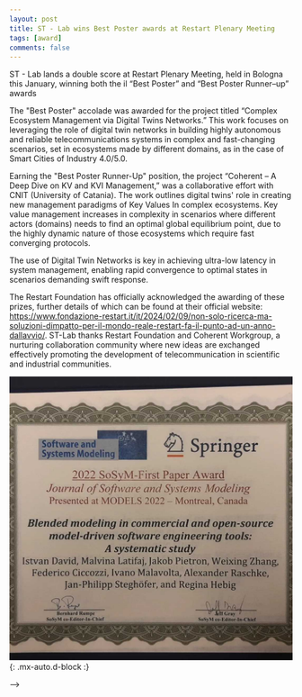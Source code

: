 ```yaml
---
layout: post
title: ST - Lab wins Best Poster awards at Restart Plenary Meeting
tags: [award]
comments: false
---
```


ST - Lab lands a double score at Restart Plenary Meeting, held in Bologna this January, winning both the il “Best Poster” and “Best Poster Runner–up” awards

The "Best Poster" accolade was awarded for the project titled “Complex Ecosystem Management via Digital Twins Networks.”
This work focuses on leveraging the role of digital twin networks in building highly autonomous and reliable telecommunications systems in complex and fast-changing scenarios, set in ecosystems made by different domains, as in the case of Smart Cities of Industry 4.0/5.0.

Earning the "Best Poster Runner-Up" position, the project “Coherent – A Deep Dive on KV and KVI Management,” was a collaborative effort with CNIT (University of Catania).
The work outlines digital twins' role in creating new management paradigms of Key Values In complex ecosystems. Key value management increases in complexity in scenarios where different actors (domains) needs to find an optimal global equilibrium point, due to the highly dynamic nature of those ecosystems which require fast converging protocols.

The use of Digital Twin Networks is key in achieving ultra-low latency in system management, enabling rapid convergence to optimal states in scenarios demanding swift response.

The Restart Foundation has officially acknowledged the awarding of these prizes, further details of which can be found at their official website: https://www.fondazione-restart.it/it/2024/02/09/non-solo-ricerca-ma-soluzioni-dimpatto-per-il-mondo-reale-restart-fa-il-punto-ad-un-anno-dallavvio/.
ST-Lab thanks Restart Foundation and Coherent Workgroup, a nurturing collaboration community where new ideas are exchanged effectively promoting the development of telecommunication in  scientific and industrial communities.

![SOSYMFIRST](/files/posts/sosym-first-paper-award.jpg){: .mx-auto.d-block :}

-->
